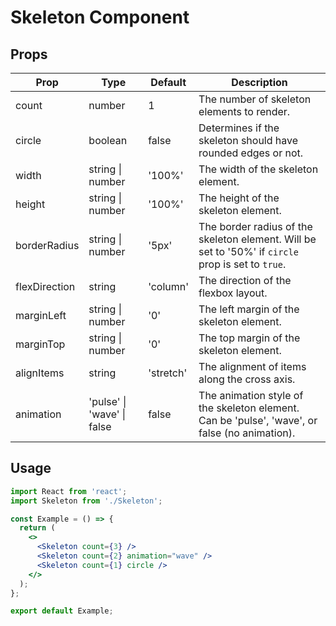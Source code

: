 # Skeleton Component

## Props

| Prop | Type | Default | Description |
|------|------|---------|-------------|
| count | number | 1 | The number of skeleton elements to render. |
| circle | boolean | false | Determines if the skeleton should have rounded edges or not. |
| width | string &#124; number | '100%' | The width of the skeleton element. |
| height | string &#124; number | '100%' | The height of the skeleton element. |
| borderRadius | string &#124; number | '5px' | The border radius of the skeleton element. Will be set to '50%' if `circle` prop is set to `true`. |
| flexDirection | string | 'column' | The direction of the flexbox layout. |
| marginLeft | string &#124; number | '0' | The left margin of the skeleton element. |
| marginTop | string &#124; number | '0' | The top margin of the skeleton element. |
| alignItems | string | 'stretch' | The alignment of items along the cross axis. |
| animation | 'pulse' &#124; 'wave' &#124; false | false | The animation style of the skeleton element. Can be 'pulse', 'wave', or false (no animation). |

## Usage

```jsx
import React from 'react';
import Skeleton from './Skeleton';

const Example = () => {
  return (
    <>
      <Skeleton count={3} />
      <Skeleton count={2} animation="wave" />
      <Skeleton count={1} circle />
    </>
  );
};

export default Example;
